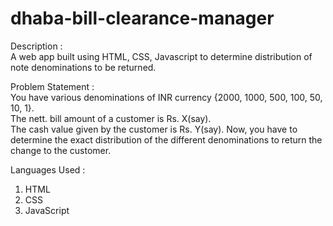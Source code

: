 # dhaba-bill-clearance-manager
 Description :  
 A web app built using HTML, CSS, Javascript to determine distribution of note denominations to be returned.
 
 
Problem Statement :  
You have various denominations of INR currency {2000, 1000, 500, 100, 50, 10, 1}.  
The nett. bill amount of a customer is Rs. X(say).  
The cash value given by the customer is Rs. Y(say).
Now, you have to determine the exact distribution of the different denominations to return the change to the customer.

Languages Used : 
1. HTML  
2. CSS  
3. JavaScript

